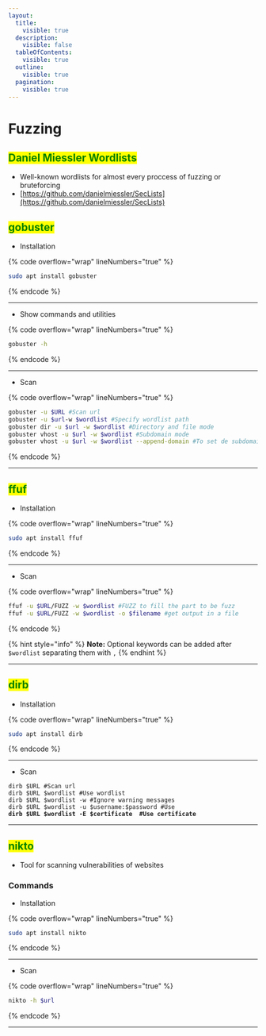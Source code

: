 ```yaml
---
layout:
  title:
    visible: true
  description:
    visible: false
  tableOfContents:
    visible: true
  outline:
    visible: true
  pagination:
    visible: true
---
```


# Fuzzing

## <mark style="color:green;">Daniel Miessler Wordlists</mark>

* Well-known wordlists for almost every proccess of fuzzing or bruteforcing
* [https://github.com/danielmiessler/SecLists](https://github.com/danielmiessler/SecLists)



## <mark style="color:green;">gobuster</mark>

* Installation

{% code overflow="wrap" lineNumbers="true" %}
```bash
sudo apt install gobuster
```
{% endcode %}

***

* Show commands and utilities

{% code overflow="wrap" lineNumbers="true" %}
```bash
gobuster -h
```
{% endcode %}

***

* Scan

{% code overflow="wrap" lineNumbers="true" %}
```bash
gobuster -u $URL #Scan url
gobuster -u $url-w $wordlist #Specify wordlist path
gobuster dir -u $url -w $wordlist #Directory and file mode
gobuster vhost -u $url -w $wordlist #Subdomain mode
gobuster vhost -u $url -w $wordlist --append-domain #To set de subdomain first
```
{% endcode %}

***

##

## <mark style="color:green;">ffuf</mark>

* Installation

{% code overflow="wrap" lineNumbers="true" %}
```bash
sudo apt install ffuf
```
{% endcode %}

***

* Scan

{% code overflow="wrap" lineNumbers="true" %}
```bash
ffuf -u $URL/FUZZ -w $wordlist #FUZZ to fill the part to be fuzz
ffuf -u $URL/FUZZ -w $wordlist -o $filename #get output in a file
```
{% endcode %}

{% hint style="info" %}
**Note:** Optional keywords can be added after `$wordlist` separating them with `,`&#x20;
{% endhint %}

***

##

## <mark style="color:green;">dirb</mark>

* Installation

{% code overflow="wrap" lineNumbers="true" %}
```bash
sudo apt install dirb
```
{% endcode %}

***

* Scan

<pre class="language-bash" data-overflow="wrap" data-line-numbers><code class="lang-bash">dirb $URL #Scan url
dirb $URL $wordlist #Use wordlist
dirb $URL $wordlist -w #Ignore warning messages
dirb $URL $wordlist -u $username:$password #Use 
<strong>dirb $URL $wordlist -E $certificate  #Use certificate
</strong></code></pre>

***



## <mark style="color:green;">nikto</mark>

* Tool for scanning vulnerabilities of websites

### Commands

* Installation

{% code overflow="wrap" lineNumbers="true" %}
```bash
sudo apt install nikto
```
{% endcode %}

***

* Scan

{% code overflow="wrap" lineNumbers="true" %}
```bash
nikto -h $url
```
{% endcode %}

***

